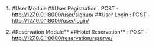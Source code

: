 1. #User Module
    ##User Registration : POST - http://127.0.0.1:8000/user/signup/
    ##User Login : POST - http://127.0.0.1:8000/user/login/
   
2. #Reservation Module**
     ##Hotel Reservation** : POST - http://127.0.0.1:8000/reservation/reserve/ 
